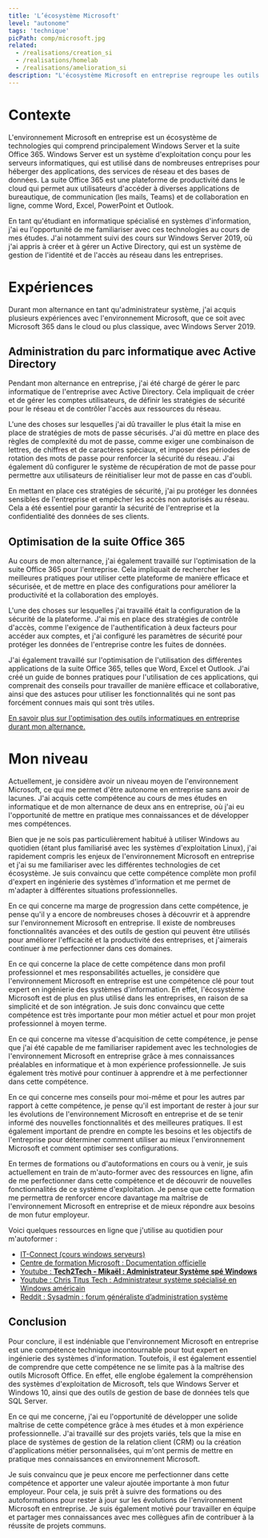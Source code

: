 ```yaml
---
title: 'L’écosystème Microsoft'
level: "autonome"
tags: 'technique'
picPath: comp/microsoft.jpg
related:
  - /realisations/creation_si
  - /realisations/homelab
  - /realisations/amelioration_si
description: "L'écosystème Microsoft en entreprise regroupe les outils et les technologies de la marque, qui ont pour but d'aider les entreprises à simplifier et à optimiser leurs processus métiers."
---
```


# Contexte

L'environnement Microsoft en entreprise est un écosystème de technologies qui comprend principalement Windows Server et la suite Office 365. Windows Server est un système d'exploitation conçu pour les serveurs informatiques, qui est utilisé dans de nombreuses entreprises pour héberger des applications, des services de réseau et des bases de données. La suite Office 365 est une plateforme de productivité dans le cloud qui permet aux utilisateurs d'accéder à diverses applications de bureautique, de communication (les mails, Teams) et de collaboration en ligne, comme Word, Excel, PowerPoint et Outlook.

En tant qu'étudiant en informatique spécialisé en systèmes d'information, j'ai eu l'opportunité de me familiariser avec ces technologies au cours de mes études. J'ai notamment suivi des cours sur Windows Server 2019, où j'ai appris à créer et à gérer un Active Directory, qui est un système de gestion de l'identité et de l'accès au réseau dans les entreprises.

# Expériences

Durant mon alternance en tant qu'administrateur système, j'ai acquis plusieurs expériences avec l'environnement Microsoft, que ce soit avec Microsoft 365 dans le cloud ou plus classique, avec Windows Server 2019.

## Administration du parc informatique avec Active Directory

Pendant mon alternance en entreprise, j'ai été chargé de gérer le parc informatique de l'entreprise avec Active Directory. Cela impliquait de créer et de gérer les comptes utilisateurs, de définir les stratégies de sécurité pour le réseau et de contrôler l'accès aux ressources du réseau.

L'une des choses sur lesquelles j'ai dû travailler le plus était la mise en place de stratégies de mots de passe sécurisés. J'ai dû mettre en place des règles de complexité du mot de passe, comme exiger une combinaison de lettres, de chiffres et de caractères spéciaux, et imposer des périodes de rotation des mots de passe pour renforcer la sécurité du réseau. J'ai également dû configurer le système de récupération de mot de passe pour permettre aux utilisateurs de réinitialiser leur mot de passe en cas d'oubli.

En mettant en place ces stratégies de sécurité, j'ai pu protéger les données sensibles de l'entreprise et empêcher les accès non autorisés au réseau. Cela a été essentiel pour garantir la sécurité de l'entreprise et la confidentialité des données de ses clients.

## Optimisation de la suite Office 365

Au cours de mon alternance, j'ai également travaillé sur l'optimisation de la suite Office 365 pour l'entreprise. Cela impliquait de rechercher les meilleures pratiques pour utiliser cette plateforme de manière efficace et sécurisée, et de mettre en place des configurations pour améliorer la productivité et la collaboration des employés.

L'une des choses sur lesquelles j'ai travaillé était la configuration de la sécurité de la plateforme. J'ai mis en place des stratégies de contrôle d'accès, comme l'exigence de l'authentification à deux facteurs pour accéder aux comptes, et j'ai configuré les paramètres de sécurité pour protéger les données de l'entreprise contre les fuites de données.

J'ai également travaillé sur l'optimisation de l'utilisation des différentes applications de la suite Office 365, telles que Word, Excel et Outlook. J'ai créé un guide de bonnes pratiques pour l'utilisation de ces applications, qui comprenait des conseils pour travailler de manière efficace et collaborative, ainsi que des astuces pour utiliser les fonctionnalités qui ne sont pas forcément connues mais qui sont très utiles.

[En savoir plus sur l'optimisation des outils informatiques en entreprise durant mon alternance.](/realisations/amelioration_si)

# Mon niveau

Actuellement, je considère avoir un niveau moyen de l'environnement Microsoft, ce qui me permet d'être autonome en entreprise sans avoir de lacunes. J'ai acquis cette compétence au cours de mes études en informatique et de mon alternance de deux ans en entreprise, où j'ai eu l'opportunité de mettre en pratique mes connaissances et de développer mes compétences.

Bien que je ne sois pas particulièrement habitué à utiliser Windows au quotidien (étant plus familiarisé avec les systèmes d'exploitation Linux), j'ai rapidement compris les enjeux de l'environnement Microsoft en entreprise et j'ai su me familiariser avec les différentes technologies de cet écosystème. Je suis convaincu que cette compétence complète mon profil d'expert en ingénierie des systèmes d'information et me permet de m'adapter à différentes situations professionnelles.

En ce qui concerne ma marge de progression dans cette compétence, je pense qu'il y a encore de nombreuses choses à découvrir et à apprendre sur l'environnement Microsoft en entreprise. Il existe de nombreuses fonctionnalités avancées et des outils de gestion qui peuvent être utilisés pour améliorer l'efficacité et la productivité des entreprises, et j'aimerais continuer à me perfectionner dans ces domaines.

En ce qui concerne la place de cette compétence dans mon profil professionnel et mes responsabilités actuelles, je considère que l'environnement Microsoft en entreprise est une compétence clé pour tout expert en ingénierie des systèmes d'information. En effet, l'écosystème Microsoft est de plus en plus utilisé dans les entreprises, en raison de sa simplicité et de son intégration. Je suis donc convaincu que cette compétence est très importante pour mon métier actuel et pour mon projet professionnel à moyen terme.

En ce qui concerne ma vitesse d'acquisition de cette compétence, je pense que j'ai été capable de me familiariser rapidement avec les technologies de l'environnement Microsoft en entreprise grâce à mes connaissances préalables en informatique et à mon expérience professionnelle. Je suis également très motivé pour continuer à apprendre et à me perfectionner dans cette compétence.

En ce qui concerne mes conseils pour moi-même et pour les autres par rapport à cette compétence, je pense qu'il est important de rester à jour sur les évolutions de l'environnement Microsoft en entreprise et de se tenir informé des nouvelles fonctionnalités et des meilleures pratiques. Il est également important de prendre en compte les besoins et les objectifs de l'entreprise pour déterminer comment utiliser au mieux l'environnement Microsoft et comment optimiser ses configurations.

En termes de formations ou d'autoformations en cours ou à venir, je suis actuellement en train de m'auto-former avec des ressources en ligne, afin de me perfectionner dans cette compétence et de découvrir de nouvelles fonctionnalités de ce système d'exploitation. Je pense que cette formation me permettra de renforcer encore davantage ma maîtrise de l'environnement Microsoft en entreprise et de mieux répondre aux besoins de mon futur employeur.

Voici quelques ressources en ligne que j'utilise au quotidien pour m'autoformer :

- [IT-Connect (cours windows serveurs)](https://www.it-connect.fr/cours-tutoriels/administration-systemes/windows-server/)
- [Centre de formation Microsoft : Documentation officielle](https://learn.microsoft.com/en-us/training/)
- [Youtube : **Tech2Tech - Mikaël : Administrateur Système spé Windows**](https://www.youtube.com/@Tech2TechFR)
- [Youtube : Chris Titus Tech : Administrateur système spécialisé en Windows américain](https://www.youtube.com/@ChrisTitusTech)
- [Reddit : Sysadmin : forum généraliste d’administration système](https://www.reddit.com/r/sysadmin/)

## Conclusion

Pour conclure, il est indéniable que l'environnement Microsoft en entreprise est une compétence technique incontournable pour tout expert en ingénierie des systèmes d'information. Toutefois, il est également essentiel de comprendre que cette compétence ne se limite pas à la maîtrise des outils Microsoft Office. En effet, elle englobe également la compréhension des systèmes d'exploitation de Microsoft, tels que Windows Server et Windows 10, ainsi que des outils de gestion de base de données tels que SQL Server.

En ce qui me concerne, j'ai eu l'opportunité de développer une solide maîtrise de cette compétence grâce à mes études et à mon expérience professionnelle. J'ai travaillé sur des projets variés, tels que la mise en place de systèmes de gestion de la relation client (CRM) ou la création d'applications métier personnalisées, qui m'ont permis de mettre en pratique mes connaissances en environnement Microsoft.

Je suis convaincu que je peux encore me perfectionner dans cette compétence et apporter une valeur ajoutée importante à mon futur employeur. Pour cela, je suis prêt à suivre des formations ou des autoformations pour rester à jour sur les évolutions de l'environnement Microsoft en entreprise. Je suis également motivé pour travailler en équipe et partager mes connaissances avec mes collègues afin de contribuer à la réussite de projets communs.
